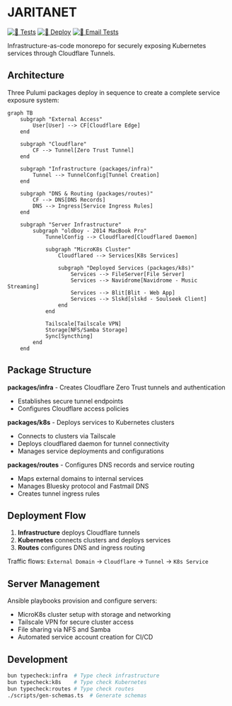 # JARITANET

[![🧪 Tests](https://github.com/radiosilence/jaritanet/actions/workflows/test.yml/badge.svg)](https://github.com/radiosilence/jaritanet/actions/workflows/test.yml)
[![🚀 Deploy](https://github.com/radiosilence/jaritanet/actions/workflows/cd.yml/badge.svg)](https://github.com/radiosilence/jaritanet/actions/workflows/cd.yml)
[![📧 Email Tests](https://github.com/radiosilence/jaritanet/actions/workflows/email-tests.yml/badge.svg)](https://github.com/radiosilence/jaritanet/actions/workflows/email-tests.yml)

Infrastructure-as-code monorepo for securely exposing Kubernetes services through Cloudflare Tunnels.

## Architecture

Three Pulumi packages deploy in sequence to create a complete service exposure system:

```mermaid
graph TB
    subgraph "External Access"
        User[User] --> CF[Cloudflare Edge]
    end
    
    subgraph "Cloudflare"
        CF --> Tunnel[Zero Trust Tunnel]
    end
    
    subgraph "Infrastructure (packages/infra)"
        Tunnel --> TunnelConfig[Tunnel Creation]
    end
    
    subgraph "DNS & Routing (packages/routes)"
        CF --> DNS[DNS Records]
        DNS --> Ingress[Service Ingress Rules]
    end
    
    subgraph "Server Infrastructure"
        subgraph "oldboy - 2014 MacBook Pro"
            TunnelConfig --> Cloudflared[Cloudflared Daemon]
            
            subgraph "MicroK8s Cluster"
                Cloudflared --> Services[K8s Services]
                
                subgraph "Deployed Services (packages/k8s)"
                    Services --> FileServer[File Server]
                    Services --> Navidrome[Navidrome - Music Streaming]
                    Services --> Blit[Blit - Web App]
                    Services --> Slskd[slskd - Soulseek Client]
                end
            end
            
            Tailscale[Tailscale VPN]
            Storage[NFS/Samba Storage]
            Sync[Syncthing]
        end
    end
```

## Package Structure

**packages/infra** - Creates Cloudflare Zero Trust tunnels and authentication
- Establishes secure tunnel endpoints
- Configures Cloudflare access policies

**packages/k8s** - Deploys services to Kubernetes clusters  
- Connects to clusters via Tailscale
- Deploys cloudflared daemon for tunnel connectivity
- Manages service deployments and configurations

**packages/routes** - Configures DNS records and service routing
- Maps external domains to internal services
- Manages Bluesky protocol and Fastmail DNS
- Creates tunnel ingress rules

## Deployment Flow

1. **Infrastructure** deploys Cloudflare tunnels
2. **Kubernetes** connects clusters and deploys services
3. **Routes** configures DNS and ingress routing

Traffic flows: `External Domain` → `Cloudflare` → `Tunnel` → `K8s Service`

## Server Management

Ansible playbooks provision and configure servers:
- MicroK8s cluster setup with storage and networking
- Tailscale VPN for secure cluster access  
- File sharing via NFS and Samba
- Automated service account creation for CI/CD

## Development

```bash
bun typecheck:infra  # Type check infrastructure
bun typecheck:k8s    # Type check Kubernetes  
bun typecheck:routes # Type check routes
./scripts/gen-schemas.ts  # Generate schemas
```
